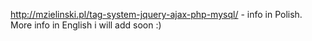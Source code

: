http://mzielinski.pl/tag-system-jquery-ajax-php-mysql/ - info in Polish. More info in English i will add soon :) 

